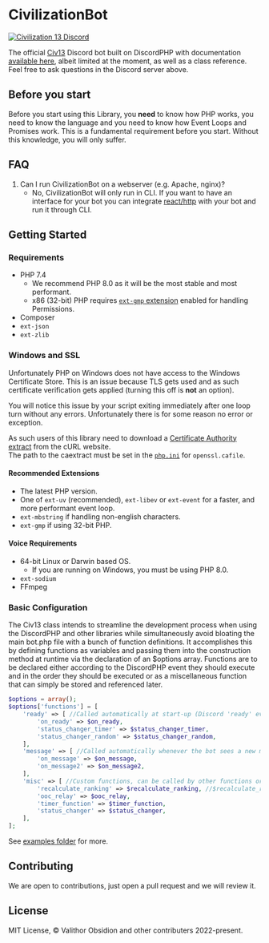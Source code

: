 CivilizationBot
====
[![Civilization 13 Discord](https://discord.com/api/guilds/468979034571931648/widget.png?style=banner1)](https://discord.gg/hBEtg4x)

The official [Civ13](https://civ13.com) Discord bot built on DiscordPHP with documentation [available here](http://discord-php.github.io/DiscordPHP), albeit limited at the moment, as well as a class reference. Feel free to ask questions in the Discord server above.

## Before you start

Before you start using this Library, you **need** to know how PHP works, you need to know the language and you need to know how Event Loops and Promises work. This is a fundamental requirement before you start. Without this knowledge, you will only suffer.

## FAQ

1. Can I run CivilizationBot on a webserver (e.g. Apache, nginx)?
    - No, CivilizationBot will only run in CLI. If you want to have an interface for your bot you can integrate [react/http](https://github.com/ReactPHP/http) with your bot and run it through CLI.

## Getting Started

### Requirements

- PHP 7.4
	- We recommend PHP 8.0 as it will be the most stable and most performant.
	- x86 (32-bit) PHP requires [`ext-gmp` extension](https://www.php.net/manual/en/book.gmp.php) enabled for handling Permissions.
- Composer
- `ext-json`
- `ext-zlib`

### Windows and SSL

Unfortunately PHP on Windows does not have access to the Windows Certificate Store. This is an issue because TLS gets used and as such certificate verification gets applied (turning this off is **not** an option).

You will notice this issue by your script exiting immediately after one loop turn without any errors. Unfortunately there is for some reason no error or exception.

As such users of this library need to download a [Certificate Authority extract](https://curl.haxx.se/docs/caextract.html) from the cURL website.<br>
The path to the caextract must be set in the [`php.ini`](https://secure.php.net/manual/en/openssl.configuration.php) for `openssl.cafile`.

#### Recommended Extensions

- The latest PHP version.
- One of `ext-uv` (recommended), `ext-libev` or `ext-event` for a faster, and more performant event loop.
- `ext-mbstring` if handling non-english characters.
- `ext-gmp` if using 32-bit PHP.

#### Voice Requirements

- 64-bit Linux or Darwin based OS.
    - If you are running on Windows, you must be using PHP 8.0.
- `ext-sodium`
- FFmpeg

### Basic Configuration
The Civ13 class intends to streamline the development process when using the DiscordPHP and other libraries while simultaneously avoid bloating the main bot.php file with a bunch of function definitions. It accomplishes this by defining functions as variables and passing them into the construction method at runtime via the declaration of an $options array. Functions are to be declared either according to the DiscordPHP event they should execute and in the order they should be executed or as a miscellaneous function that can simply be stored and referenced later.

```php
$options = array();
$options['functions'] = [
    'ready' => [ //Called automatically at start-up (Discord 'ready' event)
        'on_ready' => $on_ready,
        'status_changer_timer' => $status_changer_timer,
        'status_changer_random' => $status_changer_random,
    ],
    'message' => [ //Called automatically whenever the bot sees a new message (Discord 'message' event)
        'on_message' => $on_message,
        'on_message2' => $on_message2,
    ],
    'misc' => [ //Custom functions, can be called by other functions or externally
        'recalculate_ranking' => $recalculate_ranking, //$recalculate_ranking = $civ13->functions->['misc']['recalculate_ranking']
        'ooc_relay' => $ooc_relay,
        'timer_function' => $timer_function,
        'status_changer' => $status_changer,
    ],
];
```

See [examples folder](examples) for more.

## Contributing

We are open to contributions, just open a pull request and we will review it.

## License

MIT License, &copy; Valithor Obsidion and other contributers 2022-present.
